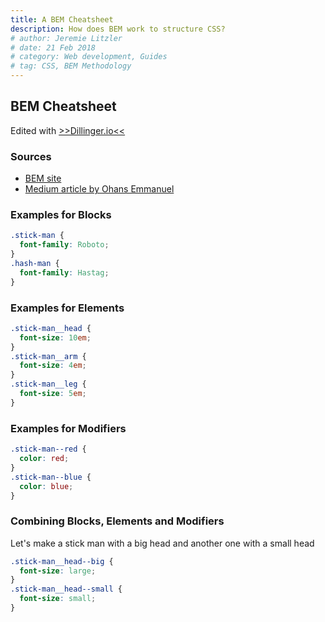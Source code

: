 ```yaml
---
title: A BEM Cheatsheet
description: How does BEM work to structure CSS?
# author: Jeremie Litzler
# date: 21 Feb 2018
# category: Web development, Guides
# tag: CSS, BEM Methodology
---
```


## BEM Cheatsheet

Edited with [>>Dillinger.io<<](https://dillinger.io/)

### Sources

- [BEM site](http://getbem.com/naming/)
- [Medium article by Ohans Emmanuel](https://medium.freecodecamp.org/css-naming-conventions-that-will-save-you-hours-of-debugging-35cea737d849)

### Examples for **Blocks**

```css
.stick-man {
  font-family: Roboto;
}
.hash-man {
  font-family: Hastag;
}
```

### Examples for **Elements**

```css
.stick-man__head {
  font-size: 10em;
}
.stick-man__arm {
  font-size: 4em;
}
.stick-man__leg {
  font-size: 5em;
}
```

### Examples for **Modifiers**

```css
.stick-man--red {
  color: red;
}
.stick-man--blue {
  color: blue;
}
```

### Combining Blocks, Elements and Modifiers

Let's make a stick man with a big head and another one with a small head

```css
.stick-man__head--big {
  font-size: large;
}
.stick-man__head--small {
  font-size: small;
}
```
